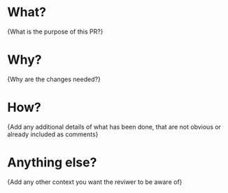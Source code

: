 # What?
{What is the purpose of this PR?}

# Why?
{Why are the changes needed?}

# How?
{Add any additional details of what has been done, that are not obvious or already included as comments}

# Anything else?
{Add any other context you want the reviwer to be aware of}
